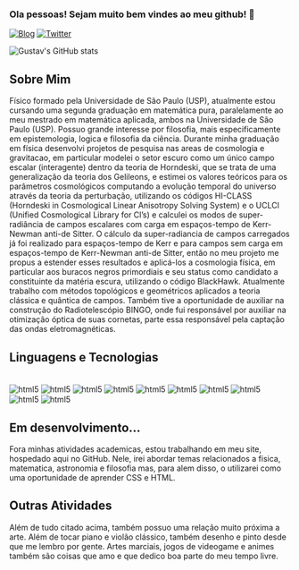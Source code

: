 ### Ola pessoas! Sejam muito bem vindes ao meu github! 👋

[![Blog](https://img.shields.io/website?label=AQuantaofPhilosophy&style=for-the-badge&url=https://gustavosilva73.github.io/quantaofphilosophy/)](https://gustavosilva73.github.io/quantaofphilosophy/)
[![Twitter](https://img.shields.io/badge/Twitter-1DA1F2?style=for-the-badge&logo=twitter&logoColor=white)](https://twitter.com/StrawHatGustav)

![Gustav's GitHub stats](https://github-readme-stats.vercel.app/api?username=GustavoSilva73&show_icons=true&theme=dark)

## Sobre Mim

<p>
  Físico formado pela Universidade de São Paulo (USP), atualmente estou cursando uma segunda graduação em matemática pura, paralelamente ao meu mestrado em matemática aplicada, ambos na Universidade de São Paulo (USP). Possuo grande interesse por filosofia, mais especificamente em epistemologia, logica e filosofia da ciência. Durante minha graduação em física desenvolvi projetos de pesquisa nas areas de cosmologia e gravitacao, em particular modelei o setor escuro como um único campo escalar (interagente) dentro da teoria de Horndeski, que se trata de uma generalização da teoria dos Gelileons, e estimei os valores teóricos para os parâmetros cosmológicos computando a evolução temporal do universo através da teoria da perturbação, utilizando os códigos HI-CLASS (Horndeski in Cosmological Linear Anisotropy Solving System) e o UCLCl (Unified Cosmological Library for Cl’s) e calculei os modos de super-radiância de campos escalares com carga em espaços-tempo de Kerr-Newman anti-de Sitter. O cálculo da super-radiancia de campos carregados já foi realizado para espaços-tempo de Kerr e para campos sem carga em espaços-tempo de Kerr-Newman anti-de Sitter, então no meu projeto me propus a estender esses resultados e aplicá-los a cosmologia física, em particular aos buracos negros primordiais e seu status como candidato a constituinte da matéria escura, utilizando o código BlackHawk. Atualmente trabalho com métodos topológicos e geométricos aplicados a teoria clássica e quântica de campos. Também tive a oportunidade de auxiliar na construção do Radiotelescópio BINGO, onde fui responsável por auxiliar na otimização óptica de suas cornetas,  parte essa responsável pela captação das ondas eletromagnéticas.
  </p>

## Linguagens e Tecnologias
<div style="display: inline_block"><br/>
  <img align="center" alt="html5" src=https://img.shields.io/badge/HTML5-E34F26?style=for-the-badge&logo=html5&logoColor=white>
  <img align="center" alt="html5" src=https://img.shields.io/badge/JavaScript-F7DF1E?style=for-the-badge&logo=javascript&logoColor=black>
  <img align="center" alt="html5" src=https://img.shields.io/badge/Python-14354C?style=for-the-badge&logo=python&logoColor=white>
  <img align="center" alt="html5" src=https://img.shields.io/badge/Markdown-000000?style=for-the-badge&logo=markdown&logoColor=white>
  <img align="center" alt="html5" src=https://img.shields.io/badge/MySQL-00000F?style=for-the-badge&logo=mysql&logoColor=white>
  <img align="center" alt="html5" src=https://img.shields.io/badge/Microsoft_Office-D83B01?style=for-the-badge&logo=microsoft-office&logoColor=white>
  <img align="center" alt="html5" src=https://img.shields.io/badge/CSS-239120?&style=for-the-badge&logo=css3&logoColor=white>
  <img align="center" alt="html5" src=https://img.shields.io/badge/Debian-A81D33?style=for-the-badge&logo=debian&logoColor=white>
  <img align="center" alt="html5" src=https://img.shields.io/badge/Linux-FCC624?style=for-the-badge&logo=linux&logoColor=black>
  <img align="center" alt="html5" src=https://img.shields.io/badge/Ubuntu-E95420?style=for-the-badge&logo=ubuntu&logoColor=white>
</div>

## Em desenvolvimento...

<p>
  Fora minhas atividades academicas, estou trabalhando em meu site, hospedado aqui no GitHub. Nele, irei abordar temas relacionados a fisica, matematica, astronomia e filosofia mas, para alem disso, o utilizarei como uma oportunidade de aprender CSS e HTML. 
 </p>
 
 ## Outras Atividades
 <p>
  Além de tudo citado acima, também possuo uma relação muito próxima a arte. Além de tocar piano e violão clássico, também desenho e pinto desde que me lembro por gente. Artes marciais, jogos de videogame e animes também são coisas que amo e que dedico boa parte do meu tempo livre.
  </p>

<!--
**GustavoSilva73/GustavoSilva73** is a ✨ _special_ ✨ repository because its `README.md` (this file) appears on your GitHub profile.

Here are some ideas to get you started:

- 🔭 I’m currently working on ...
- 🌱 I’m currently learning ...
- 👯 I’m looking to collaborate on ...
- 🤔 I’m looking for help with ...
- 💬 Ask me about ...
- 📫 How to reach me: ...
- 😄 Pronouns: ...
- ⚡ Fun fact: ...
-->
